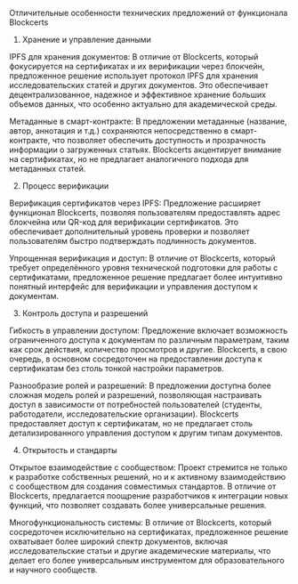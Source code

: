 Отличительные особенности технических предложений от функционала Blockcerts

1. Хранение и управление данными

IPFS для хранения документов: В отличие от Blockcerts, который фокусируется на сертификатах и их верификации через блокчейн, предложенное решение использует протокол IPFS для хранения исследовательских статей и других документов. Это обеспечивает децентрализованное, надежное и эффективное хранение больших объемов данных, что особенно актуально для академической среды.

Метаданные в смарт-контракте: В предложении метаданные (название, автор, аннотация и т.д.) сохраняются непосредственно в смарт-контракте, что позволяет обеспечить доступность и прозрачность информации о загруженных статьях. Blockcerts акцентирует внимание на сертификатах, но не предлагает аналогичного подхода для метаданных статей.

2. Процесс верификации

Верификация сертификатов через IPFS: Предложение расширяет функционал Blockcerts, позволяя пользователям предоставлять адрес блокчейна или QR-код для верификации сертификатов. Это обеспечивает дополнительный уровень проверки и позволяет пользователям быстро подтверждать подлинность документов.

Упрощенная верификация и доступ: В отличие от Blockcerts, который требует определённого уровня технической подготовки для работы с сертификатами, предложенное решение предлагает более интуитивно понятный интерфейс для верификации и управления доступом к документам.

3. Контроль доступа и разрешений

Гибкость в управлении доступом: Предложение включает возможность ограниченного доступа к документам по различным параметрам, таким как срок действия, количество просмотров и другие. Blockcerts, в свою очередь, в основном сосредоточен на предоставлении доступа к сертификатам без столь тонкой настройки параметров.

Разнообразие ролей и разрешений: В предложении доступна более сложная модель ролей и разрешений, позволяющая настраивать доступ в зависимости от потребностей пользователей (студенты, работодатели, исследовательские организации). Blockcerts предоставляет доступ к сертификатам, но не предлагает столь детализированного управления доступом к другим типам документов.

4. Открытость и стандарты

Открытое взаимодействие с сообществом: Проект стремится не только к разработке собственных решений, но и к активному взаимодействию с сообществом для создания совместимых стандартов. В отличие от Blockcerts, предлагается поощрение разработчиков к интеграции новых функций, что позволяет создавать более универсальные решения.

Многофункциональность системы: В отличие от Blockcerts, который сосредоточен исключительно на сертификатах, предложенное решение охватывает более широкий спектр документов, включая исследовательские статьи и другие академические материалы, что делает его более универсальным инструментом для образовательного и научного сообществ.